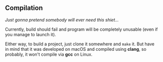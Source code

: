 ## Compilation

_Just gonna pretend somebody will ever need this shiet..._

Currently, build should fail and program will be completely unusable (even if you manage to launch it).

Either way, to build a project, just clone it somewhere and `make` it. But have in mind that it was developed on macOS and compiled using __clang__, so probably, it won't compile via __gcc__ on Linux.
